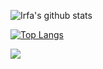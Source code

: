 ![Irfa's github stats](https://github-readme-stats.vercel.app/api?username=irfaardy&show_icons=true&bg_color=30,159957,155799&title_color=fff&text_color=fff&count_private=true)

[![Top Langs](https://github-readme-stats.vercel.app/api/top-langs/?username=irfaardy&show_icons=true)](https://github.com/irfaardy)

![](https://avatars2.githubusercontent.com/u/49023326?s=460&u=f694f123cf4682c0a7a20fee8e64cf5e53f70372&v=4)
